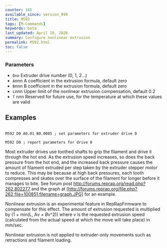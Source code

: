 ```yaml
---
counter: 165
available_since: version_999
title: M592
tags: [M-Commands] 
keywords: beta 
last_updated: April 10, 2020 
summary: Configure nonlinear extrusion 
permalink: M592.html
toc: false 
---
```



### Parameters

* `Dnn` Extruder drive number (0, 1, 2...)
* `A`nnn A coefficient in the extrusion formula, default zero
* `B`nnn B coefficient in the extrusion formula, default zero
* `L`nnn Upper limit of the nonlinear extrusion compensation, default 0.2
* `T` nnn Reserved for future use, for the temperature at which these values are valid

## Examples

```

M592 D0 A0.01 B0.0005 ; set parameters for extruder drive 0

M592 D0 ; report parameters for drive 0

```

Most extruder drives use toothed shafts to grip the filament and drive it through the hot end. As the extrusion speed increases, so does the back pressure from the hot end, and the increased back pressure causes the amount of filament extruded per step taken by the extruder stepper motor to reduce. This may be because at high back pressures, each tooth compresses and skates over the surface of the filament for longer before it manages to bite. See forum post http://forums.reprap.org/read.php?262,802277 and the graph at [http://forums.reprap.org/file.php?262,file=100851,filename=graph.JPG] for an example.

Nonlinear extrusion is an experimental feature in RepRapFirmware to compensate for this effect. The amount of extrusion requested is multiplied by (1 + min(L, A*v + B*v^2)) where v is the requested extrusion speed (calculated from the actual speed at which the move will take place) in mm/sec.

Nonlinear extrusion is not applied to extruder-only movements such as retractions and filament loading.

